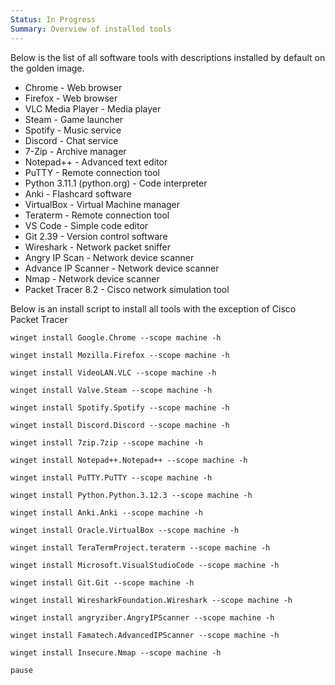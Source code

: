 ```yaml
---
Status: In Progress
Summary: Overview of installed tools
---
```

Below is the list of all software tools with descriptions installed by default on the golden image.

- Chrome - Web browser
- Firefox - Web browser
- VLC Media Player - Media player
- Steam - Game launcher
- Spotify - Music service
- Discord - Chat service
- 7-Zip - Archive manager
- Notepad++ - Advanced text editor
- PuTTY - Remote connection tool
- Python 3.11.1 (python.org) - Code interpreter
- Anki - Flashcard software
- VirtualBox - Virtual Machine manager
- Teraterm - Remote connection tool
- VS Code - Simple code editor
- Git 2.39 - Version control software
- Wireshark - Network packet sniffer
- Angry IP Scan - Network device scanner
- Advance IP Scanner - Network device scanner
- Nmap - Network device scanner
- Packet Tracer 8.2 - Cisco network simulation tool

Below is an install script to install all tools with the exception of Cisco Packet Tracer

```
winget install Google.Chrome --scope machine -h

winget install Mozilla.Firefox --scope machine -h

winget install VideoLAN.VLC --scope machine -h

winget install Valve.Steam --scope machine -h

winget install Spotify.Spotify --scope machine -h

winget install Discord.Discord --scope machine -h

winget install 7zip.7zip --scope machine -h

winget install Notepad++.Notepad++ --scope machine -h

winget install PuTTY.PuTTY --scope machine -h

winget install Python.Python.3.12.3 --scope machine -h

winget install Anki.Anki --scope machine -h

winget install Oracle.VirtualBox --scope machine -h

winget install TeraTermProject.teraterm --scope machine -h

winget install Microsoft.VisualStudioCode --scope machine -h

winget install Git.Git --scope machine -h

winget install WiresharkFoundation.Wireshark --scope machine -h

winget install angryziber.AngryIPScanner --scope machine -h

winget install Famatech.AdvancedIPScanner --scope machine -h

winget install Insecure.Nmap --scope machine -h

pause
```